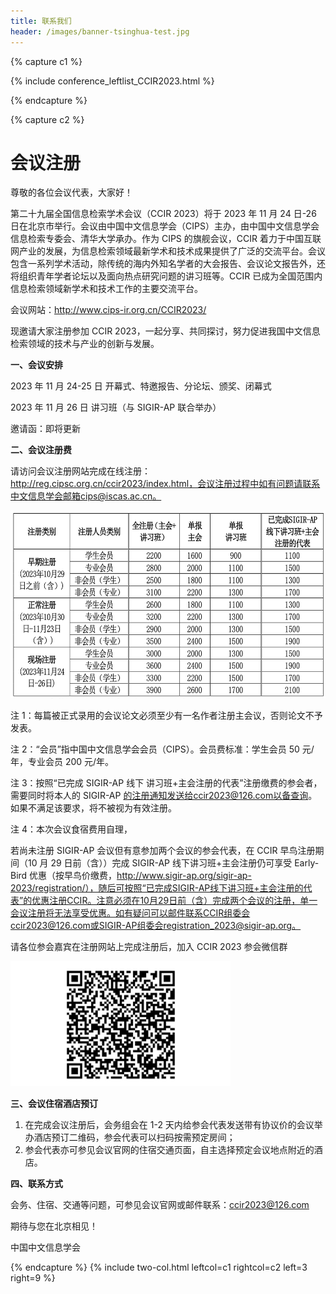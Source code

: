 ```yaml
---
title: 联系我们
header: /images/banner-tsinghua-test.jpg
---
```


{% capture c1 %}

{% include conference_leftlist_CCIR2023.html %}

{% endcapture %}

{% capture c2 %}

# <i class="fas fa-feather-alt"></i>会议注册

<p></p>
尊敬的各位会议代表，大家好！

第二十九届全国信息检索学术会议（CCIR 2023）将于 2023 年 11 月 24 日-26 日在北京市举行。会议由中国中文信息学会（CIPS）主办，由中国中文信息学会信息检索专委会、清华大学承办。作为 CIPS 的旗舰会议，CCIR 着力于中国互联网产业的发展，为信息检索领域最新学术和技术成果提供了广泛的交流平台。会议包含一系列学术活动，除传统的海内外知名学者的大会报告、会议论文报告外，还将组织青年学者论坛以及面向热点研究问题的讲习班等。CCIR 已成为全国范围内信息检索领域新学术和技术工作的主要交流平台。

会议网站：http://www.cips-ir.org.cn/CCIR2023/

现邀请大家注册参加 CCIR 2023，一起分享、共同探讨，努力促进我国中文信息检索领域的技术与产业的创新与发展。

**一、会议安排**

2023 年 11 月 24-25 日 开幕式、特邀报告、分论坛、颁奖、闭幕式

2023 年 11 月 26 日 讲习班（与 SIGIR-AP 联合举办）

邀请函：即将更新

**二、会议注册费**

请访问会议注册网站完成在线注册：http://reg.cipsc.org.cn/ccir2023/index.html，会议注册过程中如有问题请联系中文信息学会邮箱cips@iscas.ac.cn。

<div style="text-align: left"><img src="./assets/注册.png" alt="" style="height:300px;width:auto"></div>

注 1：每篇被正式录用的会议论文必须至少有一名作者注册主会议，否则论文不予发表。

注 2：“会员”指中国中文信息学会会员（CIPS）。会员费标准：学生会员 50 元/年，专业会员 200 元/年。

注 3：按照“已完成 SIGIR-AP 线下 讲习班+主会注册的代表”注册缴费的参会者，需要同时将本人的 SIGIR-AP 的注册通知发送给ccir2023@126.com以备查询。如果不满足该要求，将不被视为有效注册。

注 4：本次会议食宿费用自理，

若尚未注册 SIGIR-AP 会议但有意参加两个会议的参会代表，在 CCIR 早鸟注册期间（10 月 29 日前（含））完成 SIGIR-AP 线下讲习班+主会注册仍可享受 Early-Bird 优惠（按早鸟价缴费，http://www.sigir-ap.org/sigir-ap-2023/registration/），随后可按照“已完成SIGIR-AP线下讲习班+主会注册的代表”的优惠注册CCIR。注意必须在10月29日前（含）完成两个会议的注册，单一会议注册将无法享受优惠。如有疑问可以邮件联系CCIR组委会ccir2023@126.com或SIGIR-AP组委会registration_2023@sigir-ap.org。

请各位参会嘉宾在注册网站上完成注册后，加入 CCIR 2023 参会微信群

<div style="text-align: left"><img src="./assets/二维码.png" alt="" style="height:200px;width:auto"></div>

**三、会议住宿酒店预订**

1. 在完成会议注册后，会务组会在 1-2 天内给参会代表发送带有协议价的会议举办酒店预订二维码，参会代表可以扫码按需预定房间；
2. 参会代表亦可参见会议官网的住宿交通页面，自主选择预定会议地点附近的酒店。

**四、联系方式**

会务、住宿、交通等问题，可参见会议官网或邮件联系：ccir2023@126.com

期待与您在北京相见！

中国中文信息学会

{% endcapture %}
{% include two-col.html leftcol=c1 rightcol=c2 left=3 right=9 %}
